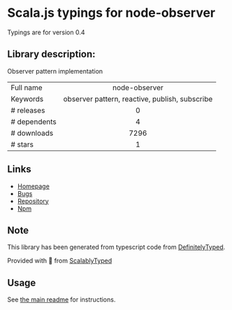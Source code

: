 
# Scala.js typings for node-observer

Typings are for version 0.4

## Library description:
Observer pattern implementation

|                    |                 |
| ------------------ | :-------------: |
| Full name          | node-observer |
| Keywords           | observer pattern, reactive, publish, subscribe |
| # releases         | 0 |
| # dependents       | 4 |
| # downloads        | 7296 |
| # stars            | 1 |

## Links
- [Homepage](https://github.com/hormander/node-observer)
- [Bugs](https://github.com/hormander/node-observer/issues)
- [Repository](https://github.com/hormander/node-observer)
- [Npm](https://www.npmjs.com/package/node-observer)
    


## Note
This library has been generated from typescript code from [DefinitelyTyped](https://definitelytyped.org).

Provided with :purple_heart: from [ScalablyTyped](https://github.com/oyvindberg/ScalablyTyped)

## Usage
See [the main readme](../../readme.md) for instructions.


